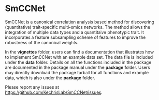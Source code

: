# SmCCNet
SmCCNet is a canonical correlation analysis based method for discovering (quantitative) trait-specific multi-omics networks. The method allows the integration of multiple data types and a quantitaive phenotypic trait. It incorporates a feature subsampling scheme of features to improve the robustness of the canonical weights. 

In the **vignettes** folder, users can find a documentation that illustrates how to implement SmCCNet with an example data set. The data file is included under the **data** folder. Details on all the functions included in the package are documented in the package manual under the **package** folder. Users may directly download the package tarball for all functions and example data, which is also under the **package** folder.

Please report any issues at https://github.com/KechrisLab/SmCCNet/issues.
